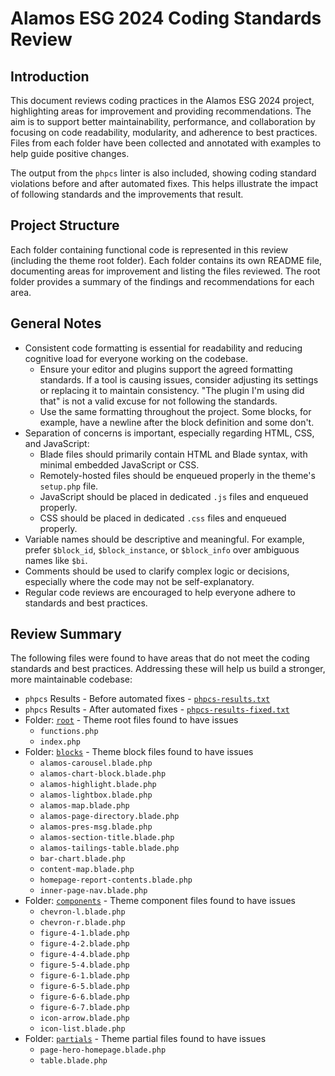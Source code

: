 # Alamos ESG 2024 Coding Standards Review

## Introduction

This document reviews coding practices in the Alamos ESG 2024 project, highlighting areas for improvement and providing recommendations. The aim is to support better maintainability, performance, and collaboration by focusing on code readability, modularity, and adherence to best practices. Files from each folder have been collected and annotated with examples to help guide positive changes.

The output from the `phpcs` linter is also included, showing coding standard violations before and after automated fixes. This helps illustrate the impact of following standards and the improvements that result.

## Project Structure

Each folder containing functional code is represented in this review (including the theme root folder). Each folder contains its own README file, documenting areas for improvement and listing the files reviewed. The root folder provides a summary of the findings and recommendations for each area.

## General Notes

- Consistent code formatting is essential for readability and reducing cognitive load for everyone working on the codebase.
  - Ensure your editor and plugins support the agreed formatting standards. If a tool is causing issues, consider adjusting its settings or replacing it to maintain consistency.  "The plugin I'm using did that" is not a valid excuse for not following the standards.
  - Use the same formatting throughout the project.  Some blocks, for example, have a newline after the block definition and some don't.
- Separation of concerns is important, especially regarding HTML, CSS, and JavaScript:
  - Blade files should primarily contain HTML and Blade syntax, with minimal embedded JavaScript or CSS.
  - Remotely-hosted files should be enqueued properly in the theme's `setup.php` file.
  - JavaScript should be placed in dedicated `.js` files and enqueued properly.
  - CSS should be placed in dedicated `.css` files and enqueued properly.
- Variable names should be descriptive and meaningful. For example, prefer `$block_id`, `$block_instance`, or `$block_info` over ambiguous names like `$bi`.
- Comments should be used to clarify complex logic or decisions, especially where the code may not be self-explanatory.
- Regular code reviews are encouraged to help everyone adhere to standards and best practices.

## Review Summary

The following files were found to have areas that do not meet the coding standards and best practices. Addressing these will help us build a stronger, more maintainable codebase:

- `phpcs` Results - Before automated fixes - [`phpcs-results.txt`](phpcs-results.txt)
- `phpcs` Results - After automated fixes - [`phpcs-results-fixed.txt`](phpcs-results-fixed.txt)
- Folder: [`root`](root/README.md) - Theme root files found to have issues
  - `functions.php`
  - `index.php`
- Folder: [`blocks`](blocks/README.md) - Theme block files found to have issues
  - `alamos-carousel.blade.php`
  - `alamos-chart-block.blade.php`
  - `alamos-highlight.blade.php`
  - `alamos-lightbox.blade.php`
  - `alamos-map.blade.php`
  - `alamos-page-directory.blade.php`
  - `alamos-pres-msg.blade.php`
  - `alamos-section-title.blade.php`
  - `alamos-tailings-table.blade.php`
  - `bar-chart.blade.php`
  - `content-map.blade.php`
  - `homepage-report-contents.blade.php`
  - `inner-page-nav.blade.php`
- Folder: [`components`](components/README.md) - Theme component files found to have issues
  - `chevron-l.blade.php`
  - `chevron-r.blade.php`
  - `figure-4-1.blade.php`
  - `figure-4-2.blade.php`
  - `figure-4-4.blade.php`
  - `figure-5-4.blade.php`
  - `figure-6-1.blade.php`
  - `figure-6-5.blade.php`
  - `figure-6-6.blade.php`
  - `figure-6-7.blade.php`
  - `icon-arrow.blade.php`
  - `icon-list.blade.php`
- Folder: [`partials`](partials/README.md) - Theme partial files found to have issues
  - `page-hero-homepage.blade.php`
  - `table.blade.php`
